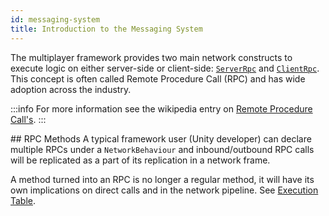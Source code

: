 ```yaml
---
id: messaging-system
title: Introduction to the Messaging System 
---
```


The multiplayer framework provides two main network constructs to execute logic on either server-side or client-side: [`ServerRpc`](message-system/serverrpc.md) and [`ClientRpc`](message-system/clientrpc.md). This concept is often called Remote Procedure Call (RPC) and has wide adoption across the industry.

:::info
For more information see the wikipedia entry on [Remote Procedure Call's](https://en.wikipedia.org/wiki/Remote_procedure_call). 
:::

## RPC Methods
A typical framework user (Unity developer) can declare multiple RPCs under a `NetworkBehaviour` and inbound/outbound RPC calls will be replicated as a part of its replication in a network frame.

A method turned into an RPC is no longer a regular method, it will have its own implications on direct calls and in the network pipeline. See [Execution Table](message-system/execution-table.md).